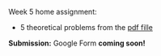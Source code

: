 Week 5 home assignment:

* 5 theoretical problems from the [pdf fille](../master/week05_expectations/Week05_HW_Theory.pdf)

**Submission:** Google Form **coming soon!**
